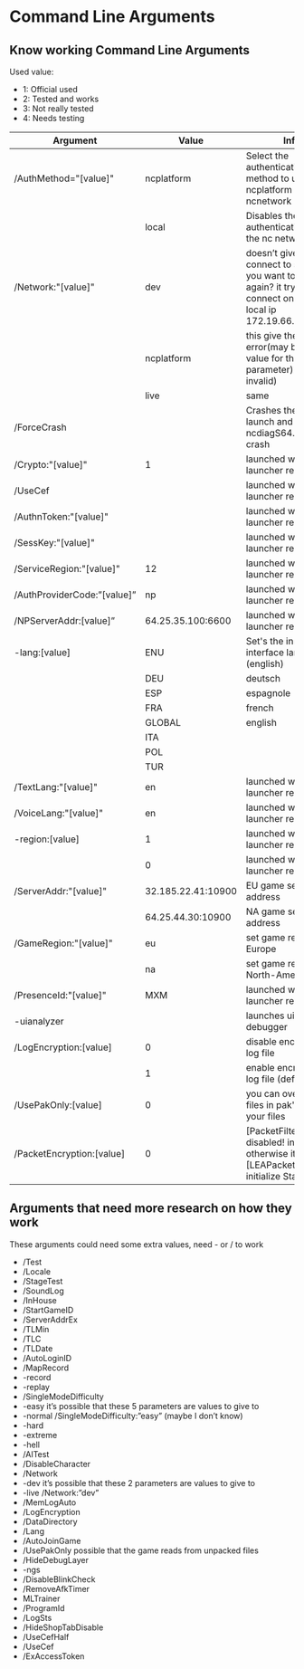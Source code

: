 # Command Line Arguments
## Know working Command Line Arguments

Used value:
* 1: Official used
* 2: Tested and works
* 3: Not really tested
* 4: Needs testing

| Argument | Value | Info | Used |
|----------|-------|------|---------|
| /AuthMethod="[value]" | ncplatform | Select the authentication method to use: ncplatform = the live ncnetwork | 1 |
|          | local | Disables the need for authentication with the nc network | 2 |
| /Network:"[value]" | dev | doesn’t give Cannot connect to server. Do you want to try again? it try’s to connect on private local ip 172.19.66.197:6600 | 2 |
|          | ncplatform | this give the error(may be invalid value for this parameter) (is invalid) | 3 
|          | live  | same | 3 |
| /ForceCrash | | Crashes the game on launch and triggers ncdiagS64.exe after crash | 2 |
| /Crypto:"[value]" | 1 | launched with launcher region EU | 1 |
| /UseCef  |  | launched with launcher region EU | 1 |
| /AuthnToken:"[value]" |  | launched with launcher region EU | 1 |
| /SessKey:"[value]" |  | launched with launcher region EU | 1 |
| /ServiceRegion:"[value]" | 12 | launched with launcher region EU | 1 |
| /AuthProviderCode:”[value]” | np | launched with launcher region EU | 1 |
| /NPServerAddr:[value]” | 64.25.35.100:6600 | launched with launcher region EU | 1 |
| -lang:[value] | ENU | Set's the in game interface language (english) | 1 |
|          | DEU | deutsch | 2 |
|          | ESP | espagnole | 2 |
|          | FRA | french | 2 |
|          | GLOBAL | english | 2 |
|          | ITA |  | 3 |
|          | POL |  | 3 |
|          | TUR |  | 3 |
| /TextLang:"[value]" | en | launched with launcher region EU | 1 |
| /VoiceLang:"[value]" | en | launched with launcher region EU | 1 |
| -region:[value] | 1 | launched with launcher region EU | 1 |
|          | 0 | launched with launcher region NA | 1 |
| /ServerAddr:"[value]" | 32.185.22.41:10900 | EU game server address | 1 |
|          | 64.25.44.30:10900 | NA game server address | 1 |
| /GameRegion:"[value]" | eu | set game region to Europe | 1 |
|          | na | set game region to North-America | 1 |
| /PresenceId:"[value]" | MXM | launched with launcher region EU | 1 |
| -uianalyzer |  | launches ui debugger | 2 |
| /LogEncryption:[value] | 0 | disable encryption of log file | 2 |
|          | 1 | enable encryption of log file (default) | 3 |
| /UsePakOnly:[value] | 0 | you can overwrite files in pak's with your files | 2 |
| /PacketEncryption:[value] | 0 | [PacketFilter] disabled! in log otherwise it’s [LEAPacketFilter] initialize Start! | 2 |

## Arguments that need more research on how they work
These arguments could need some extra values, need - or / to work
* /Test
* /Locale
* /StageTest
* /SoundLog
* /InHouse
* /StartGameID
* /ServerAddrEx
* /TLMin
* /TLC
* /TLDate
* /AutoLoginID
* /MapRecord
* -record
* -replay
* /SingleModeDifficulty
* -easy            it’s possible that these 5 parameters are values to give to 
* -normal        /SingleModeDifficulty:”easy” (maybe I don’t know)
* -hard
* -extreme
* -hell
* /AITest
* /DisableCharacter
* /Network
* -dev            it’s possible that these 2 parameters are values to give to
* -live            /Network:”dev”
* /MemLogAuto
* /LogEncryption
* /DataDirectory
* /Lang
* /AutoJoinGame
* /UsePakOnly        possible that the game reads from unpacked files
* /HideDebugLayer
* -ngs
* /DisableBlinkCheck
* /RemoveAfkTimer
* MLTrainer
* /ProgramId
* /LogSts
* /HideShopTabDisable
* /UseCefHalf
* /UseCef
* /ExAccessToken
